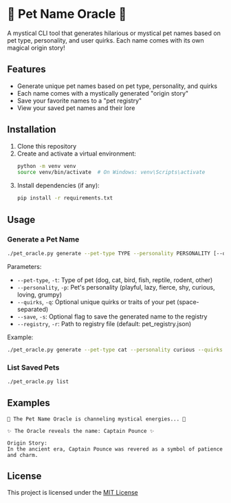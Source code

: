 # 🐾 Pet Name Oracle 🔮

A mystical CLI tool that generates hilarious or mystical pet names based on pet type, personality, and user quirks. Each name comes with its own magical origin story!

## Features

- Generate unique pet names based on pet type, personality, and quirks
- Each name comes with a mystically generated "origin story"
- Save your favorite names to a "pet registry"
- View your saved pet names and their lore

## Installation

1. Clone this repository
2. Create and activate a virtual environment:
   ```bash
   python -m venv venv
   source venv/bin/activate  # On Windows: venv\Scripts\activate
   ```
3. Install dependencies (if any):
   ```bash
   pip install -r requirements.txt
   ```

## Usage

### Generate a Pet Name

```bash
./pet_oracle.py generate --pet-type TYPE --personality PERSONALITY [--quirks QUIRK1 QUIRK2 ...] [--save]
```

Parameters:
- `--pet-type`, `-t`: Type of pet (dog, cat, bird, fish, reptile, rodent, other)
- `--personality`, `-p`: Pet's personality (playful, lazy, fierce, shy, curious, loving, grumpy)
- `--quirks`, `-q`: Optional unique quirks or traits of your pet (space-separated)
- `--save`, `-s`: Optional flag to save the generated name to the registry
- `--registry`, `-r`: Path to registry file (default: pet_registry.json)

Example:
```bash
./pet_oracle.py generate --pet-type cat --personality curious --quirks "sleeps upside-down" "chirps at birds" --save
```

### List Saved Pets

```bash
./pet_oracle.py list
```

## Examples

```
🔮 The Pet Name Oracle is channeling mystical energies... 🔮

✨ The Oracle reveals the name: Captain Pounce ✨

Origin Story:
In the ancient era, Captain Pounce was revered as a symbol of patience and charm.
```

## License

This project is licensed under the [MIT License](LICENSE)